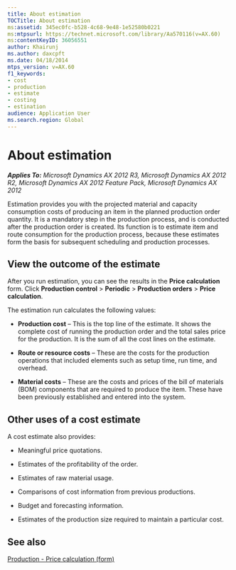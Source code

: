 ```yaml
---
title: About estimation
TOCTitle: About estimation
ms:assetid: 345ec0fc-b528-4c68-9e48-1e52580b0221
ms:mtpsurl: https://technet.microsoft.com/library/Aa570116(v=AX.60)
ms:contentKeyID: 36056551
author: Khairunj
ms.author: daxcpft
ms.date: 04/18/2014
mtps_version: v=AX.60
f1_keywords:
- cost
- production
- estimate
- costing
- estination
audience: Application User
ms.search.region: Global
---
```


# About estimation 


_**Applies To:** Microsoft Dynamics AX 2012 R3, Microsoft Dynamics AX 2012 R2, Microsoft Dynamics AX 2012 Feature Pack, Microsoft Dynamics AX 2012_

Estimation provides you with the projected material and capacity consumption costs of producing an item in the planned production order quantity. It is a mandatory step in the production process, and is conducted after the production order is created. Its function is to estimate item and route consumption for the production process, because these estimates form the basis for subsequent scheduling and production processes.

## View the outcome of the estimate

After you run estimation, you can see the results in the **Price calculation** form. Click **Production control** \> **Periodic** \> **Production orders** \> **Price calculation**.

The estimation run calculates the following values:

  - **Production cost** – This is the top line of the estimate. It shows the complete cost of running the production order and the total sales price for the production. It is the sum of all the cost lines on the estimate.

  - **Route or resource costs** – These are the costs for the production operations that included elements such as setup time, run time, and overhead.

  - **Material costs** – These are the costs and prices of the bill of materials (BOM) components that are required to produce the item. These have been previously established and entered into the system.

## Other uses of a cost estimate

A cost estimate also provides:

  - Meaningful price quotations.

  - Estimates of the profitability of the order.

  - Estimates of raw material usage.

  - Comparisons of cost information from previous productions.

  - Budget and forecasting information.

  - Estimates of the production size required to maintain a particular cost.

## See also

[Production - Price calculation (form)](https://technet.microsoft.com/library/aa572054\(v=ax.60\))

  


